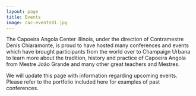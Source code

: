 ```yaml
---
layout: page
title: Events
image: cac-events01.jpg
---
```

The Capoeira Angola Center Illinois, under the direction of Contramestre Denis Chiaramonte, is proud to have hosted many conferences and events which have brought participants from the world over to Champaign Urbana to learn more about the tradition, history and practice of Capoeira Angola from Mestre João Grande and many other great teachers and Mestres. 

We will update this page with information regarding upcoming events. Please refer to the portfolio included here for examples of past conferences. 
